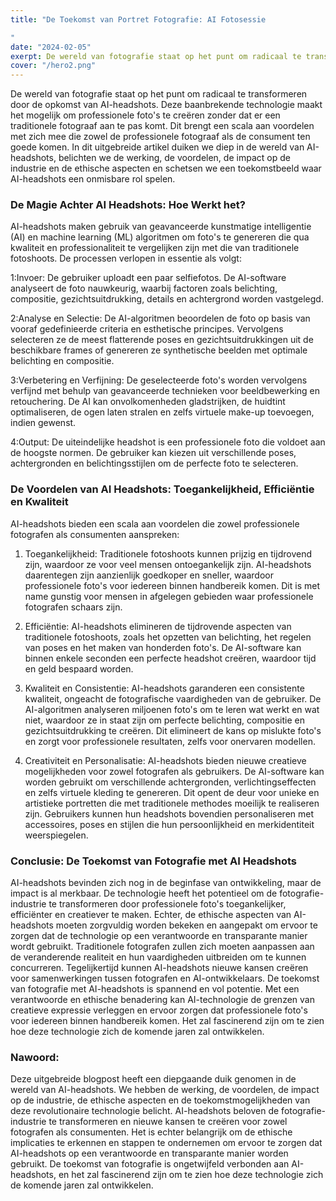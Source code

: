 ```yaml
---
title: "De Toekomst van Portret Fotografie: AI Fotosessie 

"
date: "2024-02-05"
exerpt: De wereld van fotografie staat op het punt om radicaal te transformeren door de opkomst van AI-headshots....
cover: "/hero2.png"
---
```


De wereld van fotografie staat op het punt om radicaal te transformeren door de opkomst van AI-headshots. Deze baanbrekende technologie maakt het mogelijk om professionele foto's te creëren zonder dat er een traditionele fotograaf aan te pas komt. Dit brengt een scala aan voordelen met zich mee die zowel de professionele fotograaf als de consument ten goede komen. In dit uitgebreide artikel duiken we diep in de wereld van AI-headshots, belichten we de werking, de voordelen, de impact op de industrie en de ethische aspecten en schetsen we een toekomstbeeld waar AI-headshots een onmisbare rol spelen.

### De Magie Achter AI Headshots: Hoe Werkt het?

AI-headshots maken gebruik van geavanceerde kunstmatige intelligentie (AI) en machine learning (ML) algoritmen om foto's te genereren die qua kwaliteit en professionaliteit te vergelijken zijn met die van traditionele fotoshoots. De processen verlopen in essentie als volgt:

1:Invoer: De gebruiker uploadt een paar selfiefotos. De AI-software analyseert de foto nauwkeurig, waarbij factoren zoals belichting, compositie, gezichtsuitdrukking, details en achtergrond worden vastgelegd.

2:Analyse en Selectie: De AI-algoritmen beoordelen de foto op basis van vooraf gedefinieerde criteria en esthetische principes. Vervolgens selecteren ze de meest flatterende poses en gezichtsuitdrukkingen uit de beschikbare frames of genereren ze synthetische beelden met optimale belichting en compositie.

3:Verbetering en Verfijning: De geselecteerde foto's worden vervolgens verfijnd met behulp van geavanceerde technieken voor beeldbewerking en retouchering. De AI kan onvolkomenheden gladstrijken, de huidtint optimaliseren, de ogen laten stralen en zelfs virtuele make-up toevoegen, indien gewenst.

4:Output: De uiteindelijke headshot is een professionele foto die voldoet aan de hoogste normen. De gebruiker kan kiezen uit verschillende poses, achtergronden en belichtingsstijlen om de perfecte foto te selecteren.

### De Voordelen van AI Headshots: Toegankelijkheid, Efficiëntie en Kwaliteit

AI-headshots bieden een scala aan voordelen die zowel professionele fotografen als consumenten aanspreken:

1. Toegankelijkheid: Traditionele fotoshoots kunnen prijzig en tijdrovend zijn, waardoor ze voor veel mensen ontoegankelijk zijn. AI-headshots daarentegen zijn aanzienlijk goedkoper en sneller, waardoor professionele foto's voor iedereen binnen handbereik komen. Dit is met name gunstig voor mensen in afgelegen gebieden waar professionele fotografen schaars zijn.

2. Efficiëntie: AI-headshots elimineren de tijdrovende aspecten van traditionele fotoshoots, zoals het opzetten van belichting, het regelen van poses en het maken van honderden foto's. De AI-software kan binnen enkele seconden een perfecte headshot creëren, waardoor tijd en geld bespaard worden.

3. Kwaliteit en Consistentie: AI-headshots garanderen een consistente kwaliteit, ongeacht de fotografische vaardigheden van de gebruiker. De AI-algoritmen analyseren miljoenen foto's om te leren wat werkt en wat niet, waardoor ze in staat zijn om perfecte belichting, compositie en gezichtsuitdrukking te creëren. Dit elimineert de kans op mislukte foto's en zorgt voor professionele resultaten, zelfs voor onervaren modellen.

4. Creativiteit en Personalisatie: AI-headshots bieden nieuwe creatieve mogelijkheden voor zowel fotografen als gebruikers. De AI-software kan worden gebruikt om verschillende achtergronden, verlichtingseffecten en zelfs virtuele kleding te genereren. Dit opent de deur voor unieke en artistieke portretten die met traditionele methodes moeilijk te realiseren zijn. Gebruikers kunnen hun headshots bovendien personaliseren met accessoires, poses en stijlen die hun persoonlijkheid en merkidentiteit weerspiegelen.

### Conclusie: De Toekomst van Fotografie met AI Headshots

AI-headshots bevinden zich nog in de beginfase van ontwikkeling, maar de impact is al merkbaar. De technologie heeft het potentieel om de fotografie-industrie te transformeren door professionele foto's toegankelijker, efficiënter en creatiever te maken. Echter, de ethische aspecten van AI-headshots moeten zorgvuldig worden bekeken en aangepakt om ervoor te zorgen dat de technologie op een verantwoorde en transparante manier wordt gebruikt.
Traditionele fotografen zullen zich moeten aanpassen aan de veranderende realiteit en hun vaardigheden uitbreiden om te kunnen concurreren. Tegelijkertijd kunnen AI-headshots nieuwe kansen creëren voor samenwerkingen tussen fotografen en AI-ontwikkelaars.
De toekomst van fotografie met AI-headshots is spannend en vol potentie. Met een verantwoorde en ethische benadering kan AI-technologie de grenzen van creatieve expressie verleggen en ervoor zorgen dat professionele foto's voor iedereen binnen handbereik komen. Het zal fascinerend zijn om te zien hoe deze technologie zich de komende jaren zal ontwikkelen.

### Nawoord:

Deze uitgebreide blogpost heeft een diepgaande duik genomen in de wereld van AI-headshots. We hebben de werking, de voordelen, de impact op de industrie, de ethische aspecten en de toekomstmogelijkheden van deze revolutionaire technologie belicht. AI-headshots beloven de fotografie-industrie te transformeren en nieuwe kansen te creëren voor zowel fotografen als consumenten. Het is echter belangrijk om de ethische implicaties te erkennen en stappen te ondernemen om ervoor te zorgen dat AI-headshots op een verantwoorde en transparante manier worden gebruikt. De toekomst van fotografie is ongetwijfeld verbonden aan AI-headshots, en het zal fascinerend zijn om te zien hoe deze technologie zich de komende jaren zal ontwikkelen.
